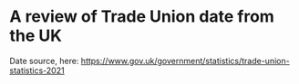 # A review of Trade Union date from the UK
Date source, here: https://www.gov.uk/government/statistics/trade-union-statistics-2021
